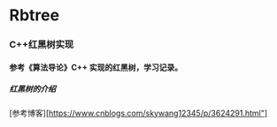 # Rbtree
### C++红黑树实现

#### 参考《算法导论》C++ 实现的红黑树，学习记录。

##### 红黑树的介绍

[参考博客][https://www.cnblogs.com/skywang12345/p/3624291.html"]


